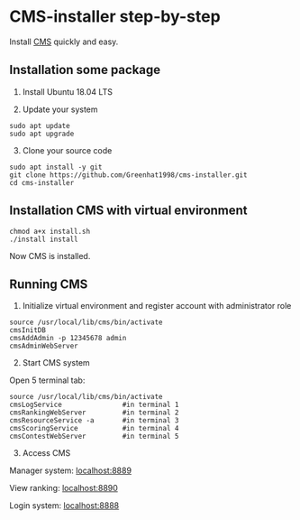 # CMS-installer step-by-step

Install [CMS](https://github.com/cms-dev/cms) quickly and easy.

## Installation some package 

1. Install Ubuntu 18.04 LTS

2. Update your system
```
sudo apt update
sudo apt upgrade
```

3. Clone your source code
```
sudo apt install -y git
git clone https://github.com/Greenhat1998/cms-installer.git
cd cms-installer
```

## Installation CMS with virtual environment

```
chmod a+x install.sh
./install install
```
Now CMS is installed.

## Running CMS

1. Initialize virtual environment and register account with administrator role

```
source /usr/local/lib/cms/bin/activate
cmsInitDB
cmsAddAdmin -p 12345678 admin
cmsAdminWebServer
```

2. Start CMS system 

Open 5 terminal tab:
```
source /usr/local/lib/cms/bin/activate
cmsLogService               #in terminal 1
cmsRankingWebServer         #in terminal 2
cmsResourceService -a       #in terminal 3
cmsScoringService           #in terminal 4
cmsContestWebServer         #in terminal 5
```

3. Access CMS

Manager system: [localhost:8889](http://localhost:8889)

View ranking:   [localhost:8890](http://localhost:8890)

Login system:   [localhost:8888](http://localhost:8888)
